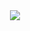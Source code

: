 <div style="text-align:center">

<img src="https://github-readme-stats.vercel.app/api?username=realamirali&theme=dracula&show_icons=true" />

</div>
